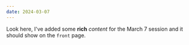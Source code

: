 ```yaml
---
date: 2024-03-07
---
```


Look here, I've added some **rich** _content_ for the March 7 session and it should show on the `front` page.
